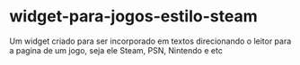 # widget-para-jogos-estilo-steam
Um widget criado para ser incorporado em textos direcionando o leitor para a pagina de um jogo, seja ele Steam, PSN, Nintendo e etc
